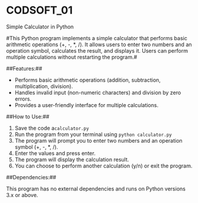 # CODSOFT_01
Simple Calculator in Python

#This Python program implements a simple calculator that performs basic arithmetic operations (+, -, *, /). It allows users to enter two numbers and an operation symbol, calculates the result, and displays it. Users can perform multiple calculations without restarting the program.#

##Features:##
+ Performs basic arithmetic operations (addition, subtraction, multiplication, division).
+ Handles invalid input (non-numeric characters) and division by zero errors.
+ Provides a user-friendly interface for multiple calculations.

##How to Use:## 

1. Save the code a`calculator.py`
2. Run the program from your terminal using `python calculator.py`
3. The program will prompt you to enter two numbers and an operation symbol (+, -, *, /).
4. Enter the values and press enter.
5. The program will display the calculation result.
6. You can choose to perform another calculation (y/n) or exit the program.

##Dependencies:##

This program has no external dependencies and runs on Python versions 3.x or above.
